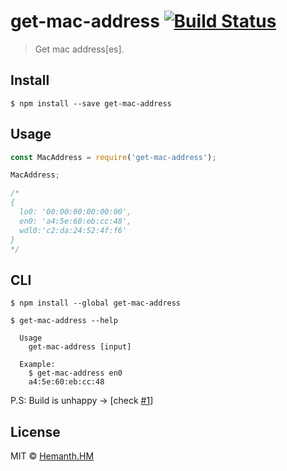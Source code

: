# get-mac-address [![Build Status](https://travis-ci.org/hemanth/get-mac-address.svg?branch=master)](https://travis-ci.org/hemanth/get-mac-address)

> Get mac address[es].


## Install

```
$ npm install --save get-mac-address
```


## Usage

```js
const MacAddress = require('get-mac-address');

MacAddress;

/*
{ 
  lo0: '00:00:00:00:00:00',
  en0: 'a4:5e:60:eb:cc:48',
  wdl0:'c2:da:24:52:4f:f6' 
}
*/
```

## CLI

```
$ npm install --global get-mac-address
```

```
$ get-mac-address --help

  Usage
    get-mac-address [input]

  Example:
    $ get-mac-address en0
    a4:5e:60:eb:cc:48
```

P.S: Build is unhappy -> [check [#1](https://github.com/hemanth/get-mac-address/issues/1)]

## License

MIT © [Hemanth.HM](https://h3manth.com)
